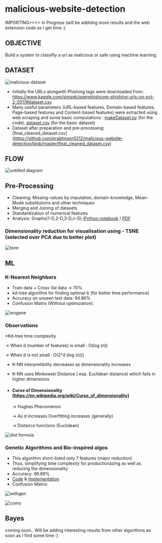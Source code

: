 # malicious-website-detection

IMPORTING>>>> In Progress (will be addidng more results and the web extension code as I get time :)

## OBJECTIVE

Build a system to classifiy a url as malicious or safe using machine learning.

## DATASET

![malicious-dataset](https://user-images.githubusercontent.com/43536129/46874523-f5bb4400-ce56-11e8-9e95-e37475d9dd0d.PNG)

* Initially the URLs alongwith Phishing tags were downloaded from: https://www.kaggle.com/simsek/openphishcom-phishing-urls-on-oct-2-2017#dataset.csv
* Many useful parameters (URL-based features, Domain-based features, Page-based features and Content-based features) were extracted using web scraping and some basic computations : [makeDataset.py](https://github.com/prabhnoor0212/malicious-website-detection/blob/master/makeDataset.py) (for the code), [dataset.csv](https://github.com/prabhnoor0212/malicious-website-detection/blob/master/dataset.csv) (for the basic dataset)
* Dataset after preparation and pre-processing: [final_cleaned_dataset.csv] (https://github.com/prabhnoor0212/malicious-website-detection/blob/master/final_cleaned_dataset.csv)

## FLOW
![untitled diagram](https://user-images.githubusercontent.com/43536129/46875273-ee953580-ce58-11e8-9875-e7d76b81b496.png)

## Pre-Processing

* Cleaning: Missing-values by imputation, domain-knowledge, Mean-Mode substitutions and other techniques
* Merging and Joining of datasets
* Standardization of numerical features
* Analysis: Graphs(1-D,2-D,3-D,n-D)
[iPython notebook](https://github.com/prabhnoor0212/malicious-website-detection/blob/master/Analysis_Working.ipynb) / [PDF](https://github.com/prabhnoor0212/malicious-website-detection/blob/master/Analysis_Working.pdf)

### Dimensionality reduction for visualisation using - TSNE (selected over PCA due to better plot)
![tsne](https://user-images.githubusercontent.com/43536129/46878984-729feb00-ce62-11e8-9b0b-3f5ea838b5f0.PNG)

## ML
### K-Nearest Neighbors
* Train data + Cross Val data -> 70%
* kd-tree algorithm for finding optimal-k (for better time performance)
* Accuracy on unseen test data: 94.86%
* Confusion Matrix (Without optimization):

![wogene](https://user-images.githubusercontent.com/43536129/46881008-e7295880-ce67-11e8-869c-0e939f6867a8.PNG)

### Observations
*Kd-tree time complexity

  -> When d (number of features) is small : O(log (n))
  
  -> When d is not small : O(2^d (log (n)))
  
* K-NN interpretibility decreases as dimensionality increases
* K-NN uses Minkowski Distance ( esp. Euclidean distance) which fails in higher dimensions
* #### Curse of Dimensionality [https://en.wikipedia.org/wiki/Curse_of_dimensionality]

  -> Hughes Phenomenon
  
  -> As d increases Overfitting increases (generally)
  
  -> Distance functions (Euclidean)
  
  
![dist formula](https://user-images.githubusercontent.com/43536129/46881478-4fc50500-ce69-11e8-8e0a-72f07bcbdb23.PNG)

### Genetic Algorithms and Bio-inspired algos
* This algorithm short-listed only 7 features (major reduction)
* Thus, simplifying time complexity for productionazing as well as reducing the dimensionality
* Accuracy: 96.89%
* [Code](https://github.com/philipkalinda/GeneticFS/blob/master/geneticfs/algorithm.py) & [Implementation](https://github.com/prabhnoor0212/malicious-website-detection/blob/master/Analysis_Working.ipynb)
* Confusion Matrix:


![withgen](https://user-images.githubusercontent.com/43536129/46882033-f1992180-ce6a-11e8-966e-31b3bb2eaeaf.PNG)

![como](https://user-images.githubusercontent.com/43536129/46885268-1db9a000-ce75-11e8-82de-272c435450fe.PNG)

## Bayes
coming soon..
Will be adding interesting results from other algorithms as soon as I find some time :) 



